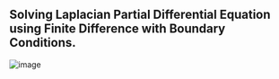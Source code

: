 ## Solving Laplacian Partial Differential Equation using Finite Difference with Boundary Conditions.


![image](https://user-images.githubusercontent.com/86224563/196478692-689a7e53-07f3-4374-a513-eaeeeb5f4948.png)
